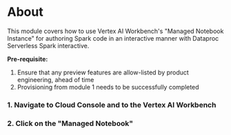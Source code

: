 # About

This module covers how to use Vertex AI Workbench's "Managed Notebook Instance" for authoring Spark code in an interactive manner with Dataproc Serverless Spark interactive.

**Pre-requisite:**
1. Ensure that any preview features are allow-listed by product engineering, ahead of time
2. Provisioning from module 1 needs to be successfully completed

### 1. Navigate to Cloud Console and to the Vertex AI Workbench


### 2. Click on the "Managed Notebook"




